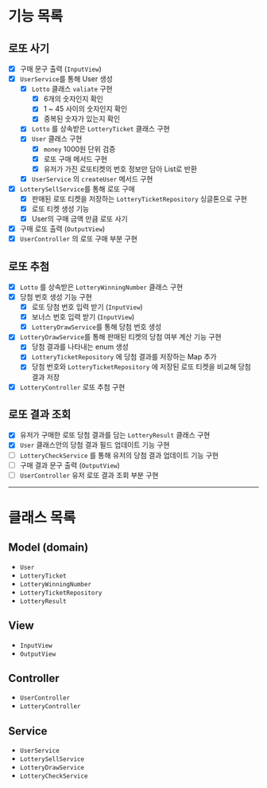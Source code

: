 # 기능 목록

## 로또 사기
- [x] 구매 문구 출력 (`InputView`)
- [x] `UserService`를 통해 User 생성
    - [x] `Lotto` 클래스 `valiate` 구현
        - [x] 6개의 숫자인지 확인
        - [x] 1 ~ 45 사이의 숫자인지 확인
        - [x] 중복된 숫자가 있는지 확인
    - [x] `Lotto` 를 상속받은 `LotteryTicket` 클래스 구현
    - [x] `User` 클래스 구현
        - [x] `money` 1000원 단위 검증
        - [x] 로또 구매 메서드 구현
        - [x] 유저가 가진 로또티켓의 번호 정보만 담아 List로 반환
    - [x] `UserService` 의 `createUser` 메서드 구현
- [x] `LotterySellService`를 통해 로또 구매
    - [x] 판매된 로또 티켓을 저장하는 `LotteryTicketRepository` 싱글톤으로 구현
    - [x] 로또 티켓 생성 기능
    - [x] User의 구매 금액 만큼 로또 사기
- [x] 구매 로또 출력 (`OutputView`)
- [x] `UserController` 의 로또 구매 부분 구현

## 로또 추첨
- [x] `Lotto` 를 상속받은 `LotteryWinningNumber` 클래스 구현
- [x] 당첨 번호 생성 기능 구현
    - [x] 로또 당첨 번호 입력 받기 (`InputView`)
    - [x] 보너스 번호 입력 받기 (`InputView`)
    - [x] `LotteryDrawService`를 통해 당첨 번호 생성
- [x] `LotteryDrawService`를 통해 판매된 티켓의 당첨 여부 계산 기능 구현
    - [x] 당첨 결과를 나타내는 enum 생성
    - [x] `LotteryTicketRepository` 에 당첨 결과를 저장하는 Map 추가
    - [x] 당첨 번호와 `LotteryTicketRepository` 에 저장된 로또 티켓을 비교해 당첨 결과 저장
- [x] `LotteryController` 로또 추첨 구현

## 로또 결과 조회
- [x] 유저가 구매한 로또 당첨 결과를 담는 `LotteryResult` 클래스 구현
- [x] `User` 클래스안의 당첨 결과 필드 업데이트 기능 구현
- [ ] `LotteryCheckService` 를 통해 유저의 당첨 결과 업데이트 기능 구현
- [ ] 구매 결과 문구 출력 (`OutputView`)
- [ ] `UserController` 유저 로또 결과 조회 부분 구현

---

# 클래스 목록
## Model (domain)
- `User`
- `LotteryTicket`
- `LotteryWinningNumber`
- `LotteryTicketRepository`
- `LotteryResult`

## View
- `InputView`
- `OutputView`

## Controller
- `UserController`
- `LotteryController`

## Service
- `UserService`
- `LotterySellService`
- `LotteryDrawService`
- `LotteryCheckService`
